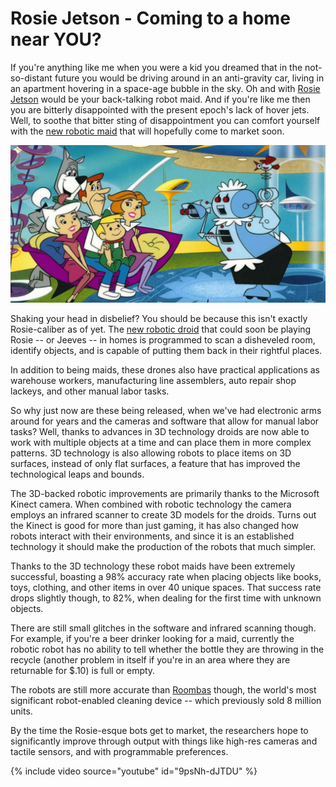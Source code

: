 # Rosie Jetson - Coming to a home near YOU?

If you're anything like me when you were a kid you dreamed that in the not-so-distant future you would be driving around in an anti-gravity car, living in an apartment hovering in a space-age bubble in the sky. Oh and with [Rosie Jetson](http://en.wikipedia.org/wiki/List_of_The_Jetsons_characters#Rosey) would be your back-talking robot maid. And if you're like me then you are bitterly disappointed with the present epoch's lack of hover jets. Well, to soothe that bitter sting of disappointment you can comfort yourself with the [new robotic maid](http://www.news.cornell.edu/stories/May12/PlacingNewObjects.html) that will hopefully come to market soon.

![The Jetsons and Rosie, the Robot)](/static/2012/the-jetsons-and-rosie-the-robot.jpg)

Shaking your head in disbelief? You should be because this isn't exactly Rosie-caliber as of yet. The [new robotic droid](http://www.popsci.com/technology/article/2011-11/controlled-kinect-new-tele-operated-cleaner-bot-picks-clutter) that could soon be playing Rosie -- or Jeeves -- in homes is programmed to scan a disheveled room, identify objects, and is capable of putting them back in their rightful places.

In addition to being maids, these drones also have practical applications as warehouse workers, manufacturing line assemblers, auto repair shop lackeys, and other manual labor tasks. 

So why just now are these being released, when we've had electronic arms around for years and the cameras and software that allow for manual labor tasks? Well, thanks to advances in 3D technology droids are now able to work with multiple objects at a time and can place them in more complex patterns. 3D technology is also allowing robots to place items on 3D surfaces, instead of only flat surfaces, a feature that has improved the technological leaps and bounds. 

The 3D-backed robotic improvements are primarily thanks to the Microsoft Kinect camera. When combined with robotic technology the camera employs an infrared scanner to create 3D models for the droids. Turns out the Kinect is good for more than just gaming, it has also changed how robots interact with their environments, and since it is an established technology it should make the production of the robots that much simpler.

Thanks to the 3D technology these robot maids have been extremely successful, boasting a 98% accuracy rate when placing objects like books, toys, clothing, and other items in over 40 unique spaces. That success rate drops slightly though, to 82%, when dealing for the first time with unknown objects. 

There are still small glitches in the software and infrared scanning though. For example, if you're a beer drinker looking for a maid, currently the robotic robot has no ability to tell whether the bottle they are throwing in the recycle (another problem in itself if you're in an area where they are returnable for $.10) is full or empty. 

The robots are still more accurate than [Roombas](http://en.wikipedia.org/wiki/Roomba) though, the world's most significant robot-enabled cleaning device -- which previously sold 8 million units. 

By the time the Rosie-esque bots get to market, the researchers hope to significantly improve through output with things like high-res cameras and tactile sensors, and with programmable preferences.

{% include video source="youtube" id="9psNh-dJTDU" %}